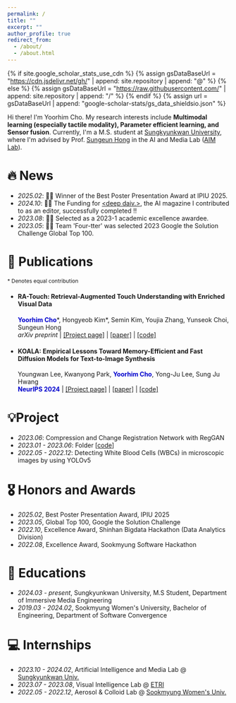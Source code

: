 ```yaml
---
permalink: /
title: ""
excerpt: ""
author_profile: true
redirect_from: 
  - /about/
  - /about.html
---
```


{% if site.google_scholar_stats_use_cdn %}
{% assign gsDataBaseUrl = "https://cdn.jsdelivr.net/gh/" | append: site.repository | append: "@" %}
{% else %}
{% assign gsDataBaseUrl = "https://raw.githubusercontent.com/" | append: site.repository | append: "/" %}
{% endif %}
{% assign url = gsDataBaseUrl | append: "google-scholar-stats/gs_data_shieldsio.json" %}

<span class='anchor' id='about-me'></span>

Hi there! I'm Yoorhim Cho. My research interests include <Strong>Multimodal learning (especially tactile modality), Parameter efficient learning, and Sensor fusion</strong>. Currently, I'm a M.S. student at [Sungkyunkwan University](https://www.skku.edu/eng/index.do), where I'm advised by Prof. [Sungeun Hong](https://www.csehong.com/) in the AI and Media Lab ([AIM Lab](https://aim.skku.edu/home)).


# 🔥 News
- *2025.02*: 🎉🎉 Winner of the Best Poster Presentation Award at IPIU 2025.
- *2024.10*: 🎉🎉 The Funding for [\<deep daiv.\>](https://link.tumblbug.com/d4hZse52MNb), the AI magazine I contributed to as an editor, successfully completed !!
- *2023.08*: 🎉🎉 Selected as a 2023-1 academic excellence awardee.
- *2023.05*: 🎉🎉 Team 'Four-tter' was selected 2023 Google the Solution Challenge Global Top 100. 

# 📝 Publications 
<span style="font-size: 0.85em; font-weight: normal;">\* Denotes equal contribution</span>
- #### RA-Touch: Retrieval-Augmented Touch Understanding with Enriched Visual Data
  <span style="color:MediumBlue">**Yoorhim Cho**</span>\*, Hongyeob Kim\*, Semin Kim, Youjia Zhang, Yunseok Choi, Sungeun Hong      
  *arXiv preprint* | [[Project page]](https://aim-skku.github.io/RA-Touch/) | [[paper]](https://arxiv.org/abs/2505.14270) | [[code]](https://github.com/AIM-SKKU/RA-Touch)
- #### KOALA: Empirical Lessons Toward Memory-Efficient and Fast Diffusion Models for Text-to-Image Synthesis
  Youngwan Lee, Kwanyong Park, <span style="color:MediumBlue">**Yoorhim Cho**</span>, Yong-Ju Lee, Sung Ju Hwang   
  <span style="color:MediumBlue">**NeurIPS 2024**</span> | [[Project page]](https://youngwanlee.github.io/KOALA/) | [[paper]](https://arxiv.org/abs/2312.04005) | [[code]](https://github.com/youngwanLEE/sdxl-koala)   

# 💡Project
- *2023.06*: Compression and Change Registration Network with RegGAN
- *2023.01 - 2023.06*: Folder [[code](https://github.com/dsc-sookmyung/2023-four-tter-SolutionChallenge)]
- *2022.05 - 2022.12*: Detecting White Blood Cells (WBCs) in microscopic images by using YOLOv5

# 🎖 Honors and Awards
- *2025.02*, Best Poster Presentation Award, IPIU 2025
- *2023.05*, Global Top 100, Google the Solution Challenge 
- *2022.10*, Excellence Award, Shinhan Bigdata Hackathon (Data Analytics Division)
- *2022.08*, Excellence Award, Sookmyung Software Hackathon

# 📖 Educations
- *2024.03 - present*, Sungkyunkwan University, M.S Student, Department of Immersive Media Engineering
- *2019.03 - 2024.02*, Sookmyung Women's University, Bachelor of Engineering, Department of Software Convergence 

# 💻 Internships
- *2023.10 - 2024.02*, Artificial Intelligence and Media Lab @ [Sungkyunkwan Univ.](https://www.skku.edu/eng/)
- *2023.07 - 2023.08*, Visual Intelligence Lab @ [ETRI](https://www.etri.re.kr/eng/main/main.etri)
- *2022.05 - 2022.12*, Aerosol \& Colloid Lab @ [Sookmyung Women's Univ.](https://www.acolab.net/)
